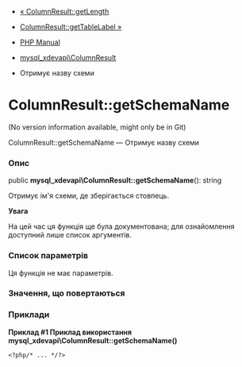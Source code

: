 - [«
ColumnResult::getLength](mysql-xdevapi-columnresult.getlength.md)
- [ColumnResult::getTableLabel
»](mysql-xdevapi-columnresult.gettablelabel.md)

- [PHP Manual](index.md)
- [mysql_xdevapi\ColumnResult](class.mysql-xdevapi-columnresult.md)
- Отримує назву схеми

# ColumnResult::getSchemaName

(No version information available, might only be in Git)

ColumnResult::getSchemaName — Отримує назву схеми

### Опис

public **mysql_xdevapi\ColumnResult::getSchemaName**(): string

Отримує ім'я схеми, де зберігається стовпець.

**Увага**

На цей час ця функція ще була документована; для
ознайомлення доступний лише список аргументів.

### Список параметрів

Ця функція не має параметрів.

### Значення, що повертаються

### Приклади

**Приклад #1 Приклад використання
**mysql_xdevapi\ColumnResult::getSchemaName()****

` <?php/* ... */?> `
